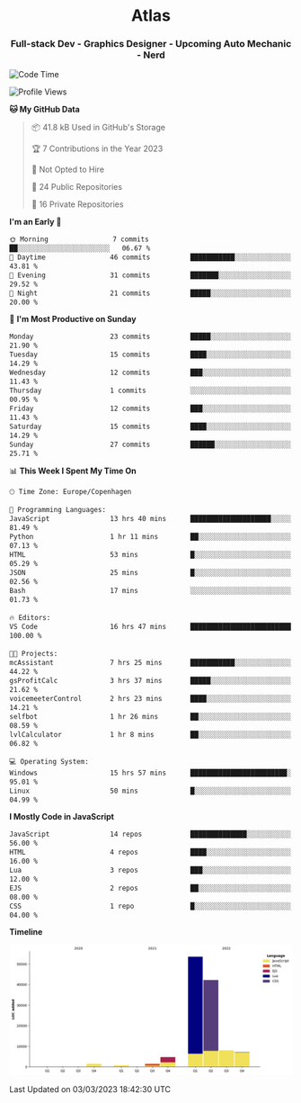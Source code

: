 <h1 align="center">Atlas</h1>
<h3 align="center">Full-stack Dev - Graphics Designer - Upcoming Auto Mechanic - Nerd</h3>

<!--START_SECTION:waka-->
![Code Time](http://img.shields.io/badge/Code%20Time-866%20hrs%2017%20mins-blue)

![Profile Views](http://img.shields.io/badge/Profile%20Views-0-blue)

**🐱 My GitHub Data** 

> 📦 41.8 kB Used in GitHub's Storage 
 > 
> 🏆 7 Contributions in the Year 2023
 > 
> 🚫 Not Opted to Hire
 > 
> 📜 24 Public Repositories 
 > 
> 🔑 16 Private Repositories 
 > 
**I'm an Early 🐤** 

```text
🌞 Morning                7 commits           ██░░░░░░░░░░░░░░░░░░░░░░░   06.67 % 
🌆 Daytime                46 commits          ███████████░░░░░░░░░░░░░░   43.81 % 
🌃 Evening                31 commits          ███████░░░░░░░░░░░░░░░░░░   29.52 % 
🌙 Night                  21 commits          █████░░░░░░░░░░░░░░░░░░░░   20.00 % 
```
📅 **I'm Most Productive on Sunday** 

```text
Monday                   23 commits          █████░░░░░░░░░░░░░░░░░░░░   21.90 % 
Tuesday                  15 commits          ████░░░░░░░░░░░░░░░░░░░░░   14.29 % 
Wednesday                12 commits          ███░░░░░░░░░░░░░░░░░░░░░░   11.43 % 
Thursday                 1 commits           ░░░░░░░░░░░░░░░░░░░░░░░░░   00.95 % 
Friday                   12 commits          ███░░░░░░░░░░░░░░░░░░░░░░   11.43 % 
Saturday                 15 commits          ████░░░░░░░░░░░░░░░░░░░░░   14.29 % 
Sunday                   27 commits          ██████░░░░░░░░░░░░░░░░░░░   25.71 % 
```


📊 **This Week I Spent My Time On** 

```text
🕑︎ Time Zone: Europe/Copenhagen

💬 Programming Languages: 
JavaScript               13 hrs 40 mins      ████████████████████░░░░░   81.49 % 
Python                   1 hr 11 mins        ██░░░░░░░░░░░░░░░░░░░░░░░   07.13 % 
HTML                     53 mins             █░░░░░░░░░░░░░░░░░░░░░░░░   05.29 % 
JSON                     25 mins             █░░░░░░░░░░░░░░░░░░░░░░░░   02.56 % 
Bash                     17 mins             ░░░░░░░░░░░░░░░░░░░░░░░░░   01.73 % 

🔥 Editors: 
VS Code                  16 hrs 47 mins      █████████████████████████   100.00 % 

🐱‍💻 Projects: 
mcAssistant              7 hrs 25 mins       ███████████░░░░░░░░░░░░░░   44.22 % 
gsProfitCalc             3 hrs 37 mins       █████░░░░░░░░░░░░░░░░░░░░   21.62 % 
voicemeeterControl       2 hrs 23 mins       ████░░░░░░░░░░░░░░░░░░░░░   14.21 % 
selfbot                  1 hr 26 mins        ██░░░░░░░░░░░░░░░░░░░░░░░   08.59 % 
lvlCalculator            1 hr 8 mins         ██░░░░░░░░░░░░░░░░░░░░░░░   06.82 % 

💻 Operating System: 
Windows                  15 hrs 57 mins      ████████████████████████░   95.01 % 
Linux                    50 mins             █░░░░░░░░░░░░░░░░░░░░░░░░   04.99 % 
```

**I Mostly Code in JavaScript** 

```text
JavaScript               14 repos            ██████████████░░░░░░░░░░░   56.00 % 
HTML                     4 repos             ████░░░░░░░░░░░░░░░░░░░░░   16.00 % 
Lua                      3 repos             ███░░░░░░░░░░░░░░░░░░░░░░   12.00 % 
EJS                      2 repos             ██░░░░░░░░░░░░░░░░░░░░░░░   08.00 % 
CSS                      1 repo              █░░░░░░░░░░░░░░░░░░░░░░░░   04.00 % 
```



**Timeline**

![Lines of Code chart](https://raw.githubusercontent.com/Atlas7005/Atlas7005/master/assets/bar_graph.png)


 Last Updated on 03/03/2023 18:42:30 UTC
<!--END_SECTION:waka-->
